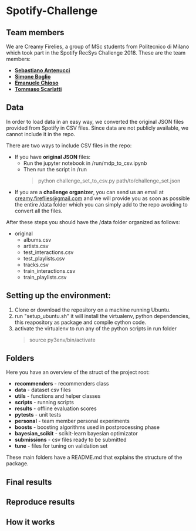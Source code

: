# Spotify-Challenge

## Team members
We are Creamy Firelies, a group of MSc students from Politecnico di Milano which
took part in the Spotify RecSys Challenge 2018.
These are the team members:
* **[Sebastiano Antenucci](https://github.com/sebastianoantenucci)**
* **[Simone Boglio](https://github.com/bogliosimone)**
* **[Emanuele Chioso](https://github.com/EmanueleChioso)**
* **[Tommaso Scarlatti](https://github.com/tmscarla)**

## Data
In order to load data in an easy way, we converted the original JSON files provided from Spotify in CSV files.
Since data are not publicly available, we cannot include it in the repo.

There are two ways to include CSV files in the repo:
   * If you have **original JSON** files:
      * Run the jupyter notebook in /run/mdp_to_csv.ipynb
      * Then run the script in /run
        > python challenge_set_to_csv.py path/to/challenge_set.json
   * If you are a **challenge organizer**, you can send us an email at creamy.fireflies@gmail.com
    and we will provide you as soon as possible the entire /data folder which you can simply add to the repo
    avoiding to convert all the files.
 
After these steps you should have the /data folder organized as follows:
   * original
      * albums.csv
      * artists.csv
      * test_interactions.csv
      * test_playlists.csv
      * tracks.csv
      * train_interactions.csv
      * train_playlists.csv
    
## Setting up the environment:

1. Clone or download the repository on a machine running Ubuntu.
2. run "setup_ubuntu.sh" it will install the virtualenv, python dependencies, this reapository as package and compile cython code.
3. activate the virtualenv to run any of the python scripts in run folder
    > source py3env/bin/activate
    
## Folders
Here you have an overview of the struct of the project root: 

* **recommenders**  - recommenders class
* **data**          - dataset csv files
* **utils**         - functions and helper classes
* **scripts**       - running scripts
* **results**       - offline evaluation scores
* **pytests**       - unit tests
* **personal**      - team member personal experiments
* **boosts**        - boosting algorithms used in postprocessing phase
* **bayesian_scikit** - scikit-learn bayesian optimizator
* **submissions** - csv files ready to be submitted
* **tune** - files for tuning on validation set

These main folders have a README.md that explains the structure of the package.

## Final results

## Reproduce results

## How it works



